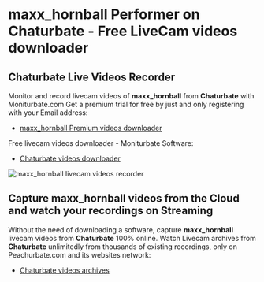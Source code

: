 # maxx_hornball Performer on Chaturbate - Free LiveCam videos downloader

## Chaturbate Live Videos Recorder

Monitor and record livecam videos of **maxx_hornball** from **Chaturbate** with Moniturbate.com
Get a premium trial for free by just and only registering with your Email address:
* [maxx_hornball Premium videos downloader](https://moniturbate.com/request-demo-licence-key.html)

Free livecam videos downloader - Moniturbate Software:
* [Chaturbate videos downloader](https://moniturbate.com/moniturbate-download-software.html)

![maxx_hornball livecam videos recorder](https://peachurnet.com/templates/moniturbate-software.png)


## Capture maxx_hornball videos from the Cloud and watch your recordings on Streaming

Without the need of downloading a software, capture **maxx_hornball** livecam videos from **Chaturbate** 100% online.
Watch Livecam archives from **Chaturbate** unlimitedly from thousands of existing recordings, only on Peachurbate.com and its websites network:
* [Chaturbate videos archives](https://peachurnet.com/)
